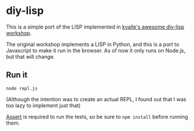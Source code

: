 # diy-lisp

This is a simple port of the LISP implemented in [kvalle's awesome diy-lisp workshop](https://github.com/kvalle/diy-lisp).

The original workshop implements a LISP in Python, and this is a port to Javascript to make it run in the browser. As of now it only runs on Node.js, but that will change.

## Run it

	node repl.js

(Although the intention was to create an actual REPL, I found out that I was too lazy to implement just that)

[Assert](https://www.npmjs.org/package/assert) is required to run the tests, so be sure to `npm install` before running them.